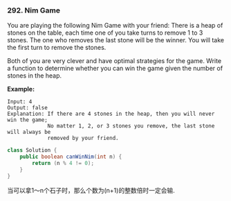 ### 292. Nim Game

You are playing the following Nim Game with your friend: There is a heap of stones on the table, each time one of you take turns to remove 1 to 3 stones. The one who removes the last stone will be the winner. You will take the first turn to remove the stones.

Both of you are very clever and have optimal strategies for the game. Write a function to determine whether you can win the game given the number of stones in the heap.

**Example:**

```
Input: 4
Output: false 
Explanation: If there are 4 stones in the heap, then you will never win the game;
             No matter 1, 2, or 3 stones you remove, the last stone will always be 
             removed by your friend.
```

~~~java
class Solution {
    public boolean canWinNim(int n) {
        return (n % 4 != 0);   
    }
}
~~~

当可以拿1～n个石子时，那么个数为(n+1)的整数倍时一定会输.